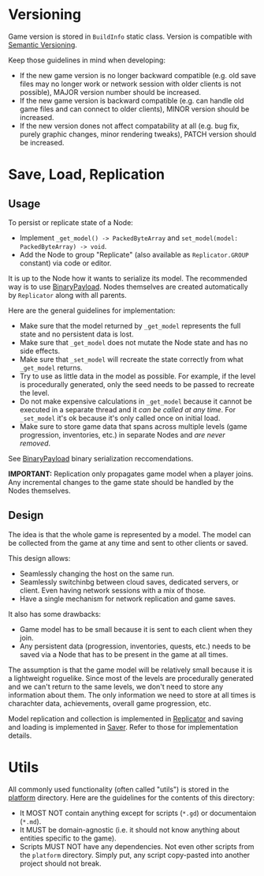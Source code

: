 # Versioning

Game version is stored in `BuildInfo` static class. Version is compatible with [Semantic Versioning](https://semver.org/).

Keep those guidelines in mind when developing:
* If the new game version is no longer backward compatible (e.g. old save files may no longer work or network session with older clients is not possible), MAJOR version number should be increased.
* If the new game version is backward compatible (e.g. can handle old game files and can connect to older clients), MINOR version should be increased.
* If the new version dones not affect compatability at all (e.g. bug fix, purely graphic changes, minor rendering tweaks), PATCH version should be increased.

# Save, Load, Replication
## Usage
To persist or replicate state of a Node:
* Implement `_get_model() -> PackedByteArray` and `set_model(model: PackedByteArray) -> void`.
* Add the Node to group "Replicate" (also available as `Replicator.GROUP` constant) via code or editor.

It is up to the Node how it wants to serialize its model. The recommended way is to use [BinaryPayload](./platform/binary_payload.gd). Nodes themselves are created automatically by `Replicator` along with all parents.

Here are the general guidelines for implementation:
* Make sure that the model returned by `_get_model` represents the full state and no persistent data is lost.
* Make sure that `_get_model` does not mutate the Node state and has no side effects.
* Make sure that `_set_model` will recreate the state correctly from what `_get_model` returns.
* Try to use as little data in the model as possible. For example, if the level is procedurally generated, only the seed needs to be passed to recreate the level.
* Do not make expensive calculations in `_get_model` because it cannot be executed in a separate thread and it *can be called at any time*. For `_set_model` it's ok because it's only called once on initial load.
* Make sure to store game data that spans across multiple levels (game progression, inventories, etc.) in separate Nodes and *are never removed*.

See [BinaryPayload](./platform/binary_payload.gd) binary serialization reccomendations.

**IMPORTANT:** Replication only propagates game model when a player joins. Any incremental changes to the game state should be handled by the Nodes themselves.

## Design
The idea is that the whole game is represented by a model. The model can be collected from the game at any time and sent to other clients or saved. 

This design allows:
* Seamlessly changing the host on the same run.
* Seamlessly switchinbg between cloud saves, dedicated servers, or client. Even having network sessions with a mix of those.
* Have a single mechanism for network replication and game saves.

It also has some drawbacks:
* Game model has to be small because it is sent to each client when they join.
* Any persistent data (progression, inventories, quests, etc.) needs to be saved via a Node that has to be present in the game at all times.

The assumption is that the game model will be relatively small because it is a lightweight roguelike. Since most of the levels are procedurally generated and we can't return to the same levels, we don't need to store any information about them. The only information we need to store at all times is charachter data, achievements, overall game progression, etc.

Model replication and collection is implemented in [Replicator](./game/replicator.gd) and saving and loading is implemented in [Saver](./game/saver). Refer to those for implementation details.

# Utils

All commonly used functionality (often called "utils") is stored in the [platform](./platform/) directory. Here are the guidelines for the contents of this directory:
* It MOST NOT contain anything except for scripts (`*.gd`) or documentaion (`*.md`).
* It MUST be domain-agnostic (i.e. it should not know anything about entities specific to the game).
* Scripts MUST NOT have any dependencies. Not even other scripts from the `platform` directory. Simply put, any script copy-pasted into another project should not break.
